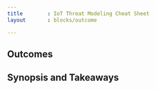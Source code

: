 ```yaml
---
title        : IoT Threat Modeling Cheat Sheet
layout       : blocks/outcome

---
```



## Outcomes



## Synopsis and Takeaways
